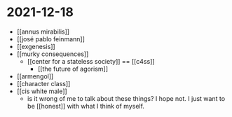 # 2021-12-18

- [[annus mirabilis]]
- [[josé pablo feinmann]]
- [[exgenesis]]
- [[murky consequences]]
  - [[center for a stateless society]] == [[c4ss]]
    - [[the future of agorism]]
- [[armengol]]
- [[character class]]
- [[cis white male]]
  - is it wrong of me to talk about these things? I hope not. I just want to be [[honest]] with what I think of myself.